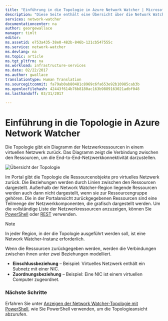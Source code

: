 ```yaml
---
title: "Einführung in die Topologie in Azure Network Watcher | Microsoft-Dokumentation"
description: "Diese Seite enthält eine Übersicht über die Network Watcher-Topologiefunktionen."
services: network-watcher
documentationcenter: na
author: georgewallace
manager: timlt
editor: 
ms.assetid: e753a435-38e0-482b-846b-121cb547555c
ms.service: network-watcher
ms.devlang: na
ms.topic: article
ms.tgt_pltfrm: na
ms.workload: infrastructure-services
ms.date: 02/22/2017
ms.author: gwallace
translationtype: Human Translation
ms.sourcegitcommit: fa79ab0ab80481c8969c6fa653e92b10985cab3b
ms.openlocfilehash: 42443f614b76b8180ac163b9889163021adbf048
ms.lasthandoff: 03/31/2017

---
```


# <a name="introduction-to-topology-in-azure-network-watcher"></a>Einführung in die Topologie in Azure Network Watcher

Die Topologie gibt ein Diagramm der Netzwerkressourcen in einem virtuellen Netzwerk zurück. Das Diagramm zeigt die Verbindung zwischen den Ressourcen, um die End-to-End-Netzwerkkonnektivität darzustellen.

![Übersicht der Topologie][1]

Im Portal gibt die Topologie die Ressourcenobjekte pro virtuelles Netzwerk zurück. Die Beziehungen werden durch Linien zwischen den Ressourcen dargestellt. Außerhalb der Network Watcher-Region liegende Ressourcen werden auch dann nicht dargestellt, wenn sie zur Ressourcengruppe gehören. Die in der Portalansicht zurückgegebenen Ressourcen sind eine Teilmenge der Netzwerkkomponenten, die grafisch dargestellt werden. Um die vollständige Liste der Netzwerkressourcen anzuzeigen, können Sie [PowerShell](network-watcher-topology-powershell.md) oder [REST](network-watcher-topology-rest.md) verwenden.

> [!NOTE]
> In jeder Region, in der die Topologie ausgeführt werden soll, ist eine Network Watcher-Instanz erforderlich.

Wenn die Ressourcen zurückgegeben werden, werden die Verbindungen zwischen ihnen unter zwei Beziehungen modelliert.

- **Einschlussbeziehung** – Beispiel: Virtuelles Netzwerk enthält ein Subnetz mit einer NIC.
- **Zuordnungsbeziehung** – Beispiel: Eine NIC ist einem virtuellen Computer zugeordnet.

### <a name="next-steps"></a>Nächste Schritte

Erfahren Sie unter [Anzeigen der Network Watcher-Topologie mit PowerShell](network-watcher-topology-powershell.md), wie Sie PowerShell verwenden, um die Topologieansicht abzurufen.

<!--Image references-->

[1]: ./media/network-watcher-topology-overview/topology.png

